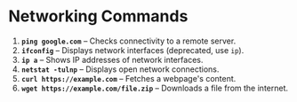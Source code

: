 # Networking Commands

1. **`ping google.com`** – Checks connectivity to a remote server.
2. **`ifconfig`** – Displays network interfaces (deprecated, use `ip`).
3. **`ip a`** – Shows IP addresses of network interfaces.
4. **`netstat -tulnp`** – Displays open network connections.
5. **`curl https://example.com`** – Fetches a webpage's content.
6. **`wget https://example.com/file.zip`** – Downloads a file from the internet.